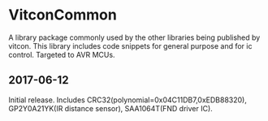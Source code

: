 # VitconCommon
A library package commonly used by the other libraries being published by vitcon.
This library includes code snippets for general purpose and for ic control. Targeted to AVR MCUs.

## 2017-06-12
Initial release. Includes CRC32(polynomial=0x04C11DB7,0xEDB88320), GP2Y0A21YK(IR distance sensor), SAA1064T(FND driver IC).
